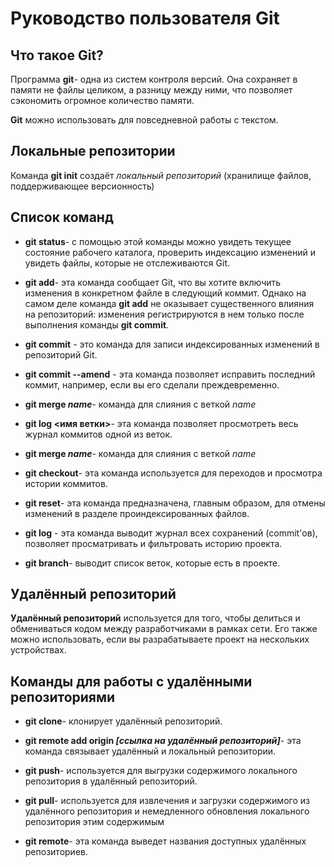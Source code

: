 # Руководство пользователя Git

## Что такое Git?

Программа **git**- одна из систем контроля версий. Она сохраняет в памяти не файлы целиком, а разницу между ними, что позволяет сэкономить огромное количество памяти.

**Git** можно использовать для повседневной работы с текстом.

## Локальные репозитории

Команда  __git init__ создаёт *локальный репозиторий* (хранилище файлов, поддерживающее версионность)

## Список команд

* __git status__- c помощью этой команды можно увидеть текущее состояние рабочего каталога, проверить индексацию изменений и увидеть файлы, которые не отслеживаются Git.

* __git add__- эта команда сообщает Git, что вы хотите включить изменения в конкретном файле в следующий коммит. Однако на самом деле команда __git add__ не оказывает существенного влияния на репозиторий: изменения регистрируются в нем только после выполнения команды __git commit__.

* __git commit__ - это команда для записи индексированных изменений в репозиторий Git.

* __git commit --amend__ - эта команда позволяет исправить последний коммит, например, если вы его сделали преждевременно.

* __git merge *name*__- команда для слияния с веткой *name*

* __git log <имя ветки>__- эта команда позволяет просмотреть весь журнал коммитов одной из веток.

* __git merge *name*__- команда для слияния с веткой *name*

* __git checkout__- эта команда используется для переходов и просмотра истории коммитов.

* __git reset__- эта команда предназначена, главным образом, для отмены изменений в разделе проиндексированных файлов.

* __git log__ - эта команда выводит журнал всех сохранений (commit'ов), позволяет просматривать и фильтровать историю проекта.

* __git branch__- выводит список веток, которые есть в проекте.

## Удалённый репозиторий
__Удалённый репозиторий__ используется для того, чтобы делиться и обмениваться кодом между разработчиками в рамках сети. Его также можно использовать, если вы разрабатываете проект на нескольких устройствах.

## Команды для работы с удалёнными репозиториями

* __git clone__- клонирует удалённый репозиторий.

* __git remote add origin *[ссылка на удалённый репозиторий]*__- эта команда связывает удалённый и локальный репозитории.

* __git push__- используется для выгрузки содержимого локального репозитория в удалённый репозиторий.

* __git pull__- используется для извлечения и загрузки содержимого из удалённого репозитория и немедленного обновления локального репозитория этим содержимым

* __git remote__- эта команда выведет названия доступных удалённых репозиториев.